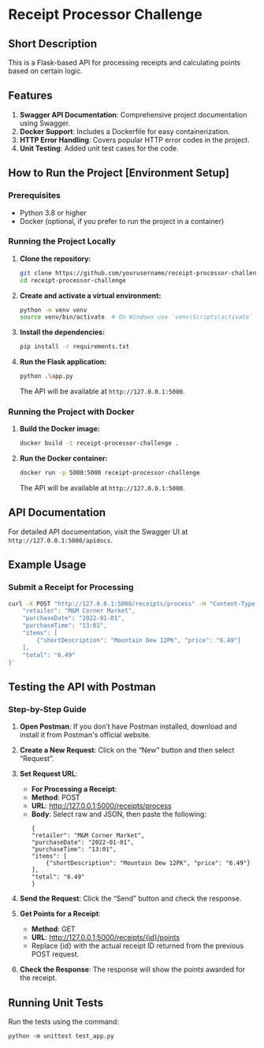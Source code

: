 # Receipt Processor Challenge

## Short Description
This is a Flask-based API for processing receipts and calculating points based on certain logic.

## Features
1. **Swagger API Documentation**: Comprehensive project documentation using Swagger.
2. **Docker Support**: Includes a Dockerfile for easy containerization.
3. **HTTP Error Handling**: Covers popular HTTP error codes in the project.
4. **Unit Testing**: Added unit test cases for the code.

## How to Run the Project [Environment Setup]

### Prerequisites
- Python 3.8 or higher
- Docker (optional, if you prefer to run the project in a container)

### Running the Project Locally

1. **Clone the repository:**
    ```bash
    git clone https://github.com/yourusername/receipt-processor-challenge.git
    cd receipt-processor-challenge
    ```

2. **Create and activate a virtual environment:**
    ```bash
    python -m venv venv
    source venv/bin/activate  # On Windows use `venv\Scripts\activate`
    ```

3. **Install the dependencies:**
    ```bash
    pip install -r requirements.txt
    ```

4. **Run the Flask application:**
    ```bash
    python .\app.py 
    ```

    The API will be available at `http://127.0.0.1:5000`.

### Running the Project with Docker

1. **Build the Docker image:**
    ```bash
    docker build -t receipt-processor-challenge .
    ```

2. **Run the Docker container:**
    ```bash
    docker run -p 5000:5000 receipt-processor-challenge
    ```

    The API will be available at `http://127.0.0.1:5000`.

## API Documentation

For detailed API documentation, visit the Swagger UI at `http://127.0.0.1:5000/apidocs`.

## Example Usage

### Submit a Receipt for Processing
```bash
curl -X POST "http://127.0.0.1:5000/receipts/process" -H "Content-Type: application/json" -d '{
    "retailer": "M&M Corner Market",
    "purchaseDate": "2022-01-01",
    "purchaseTime": "13:01",
    "items": [
        {"shortDescription": "Mountain Dew 12PK", "price": "6.49"}
    ],
    "total": "6.49"
}'
```

## Testing the API with Postman
### **Step-by-Step Guide**
1. **Open Postman**: If you don’t have Postman installed, download and install it from Postman's official website.

2. **Create a New Request**: Click on the “New” button and then select “Request”.

3. **Set Request URL**:

    - **For Processing a Receipt**:
    - **Method**: POST
    - **URL**: http://127.0.0.1:5000/receipts/process
    - **Body**: Select raw and JSON, then paste the following:
        ```
        {
        "retailer": "M&M Corner Market",
        "purchaseDate": "2022-01-01",
        "purchaseTime": "13:01",
        "items": [
            {"shortDescription": "Mountain Dew 12PK", "price": "6.49"}
        ],
        "total": "6.49"
        }
        ```
4. **Send the Request**: Click the “Send” button and check the response.

5. **Get Points for a Receipt**:

    - **Method**: GET
    - **URL**: http://127.0.0.1:5000/receipts/{id}/points
    - Replace {id} with the actual receipt ID returned from the previous POST request.

6. **Check the Response**: The response will show the points awarded for the receipt.

## Running Unit Tests
Run the tests using the command:<br>
```
python -m unittest test_app.py
```